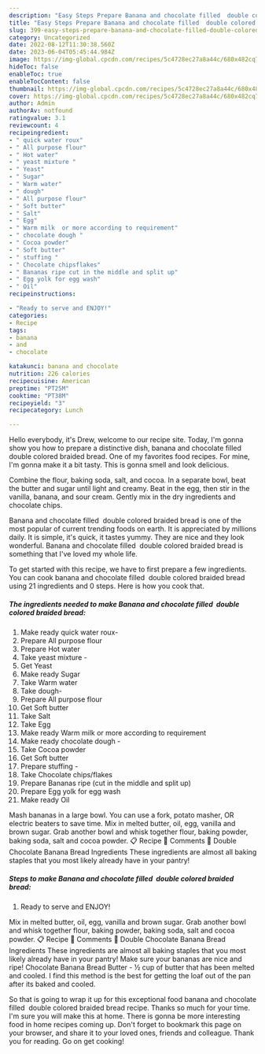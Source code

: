 ```yaml
---
description: "Easy Steps Prepare Banana and chocolate filled  double colored braided bread the Very Delicious"
title: "Easy Steps Prepare Banana and chocolate filled  double colored braided bread the Very Delicious"
slug: 399-easy-steps-prepare-banana-and-chocolate-filled-double-colored-braided-bread-the-very-delicious
category: Uncategorized
date: 2022-08-12T11:30:38.560Z
date: 2023-06-04T05:45:44.984Z
image: https://img-global.cpcdn.com/recipes/5c4728ec27a8a44c/680x482cq70/banana-and-chocolate-filled-double-colored-braided-bread-recipe-main-photo.jpg
hideToc: false
enableToc: true
enableTocContent: false
thumbnail: https://img-global.cpcdn.com/recipes/5c4728ec27a8a44c/680x482cq70/banana-and-chocolate-filled-double-colored-braided-bread-recipe-main-photo.jpg
cover: https://img-global.cpcdn.com/recipes/5c4728ec27a8a44c/680x482cq70/banana-and-chocolate-filled-double-colored-braided-bread-recipe-main-photo.jpg
author: Admin
authorAv: notfound
ratingvalue: 3.1
reviewcount: 4
recipeingredient:
- " quick water roux"
- " All purpose flour"
- " Hot water"
- " yeast mixture "
- " Yeast"
- " Sugar"
- " Warm water"
- " dough"
- " All purpose flour"
- " Soft butter"
- " Salt"
- " Egg"
- " Warm milk  or more according to requirement"
- " chocolate dough "
- " Cocoa powder"
- " Soft butter"
- " stuffing "
- " Chocolate chipsflakes"
- " Bananas ripe cut in the middle and split up"
- " Egg yolk for egg wash"
- " Oil"
recipeinstructions:

- "Ready to serve and ENJOY!"
categories:
- Recipe
tags:
- banana
- and
- chocolate

katakunci: banana and chocolate 
nutrition: 226 calories
recipecuisine: American
preptime: "PT25M"
cooktime: "PT38M"
recipeyield: "3"
recipecategory: Lunch

---
```



Hello everybody, it's Drew, welcome to our recipe site. Today, I'm gonna show you how to prepare a distinctive dish, banana and chocolate filled  double colored braided bread. One of my favorites food recipes. For mine, I'm gonna make it a bit tasty. This is gonna smell and look delicious.

Combine the flour, baking soda, salt, and cocoa. In a separate bowl, beat the butter and sugar until light and creamy. Beat in the egg, then stir in the vanilla, banana, and sour cream. Gently mix in the dry ingredients and chocolate chips.

Banana and chocolate filled  double colored braided bread is one of the most popular of current trending foods on earth. It is appreciated by millions daily. It is simple, it's quick, it tastes yummy. They are nice and they look wonderful. Banana and chocolate filled  double colored braided bread is something that I've loved my whole life.


To get started with this recipe, we have to first prepare a few ingredients. You can cook banana and chocolate filled  double colored braided bread using 21 ingredients and 0 steps. Here is how you cook that.

<!--inarticleads1-->

##### The ingredients needed to make Banana and chocolate filled  double colored braided bread:

1. Make ready  quick water roux-
1. Prepare  All purpose flour
1. Prepare  Hot water
1. Take  yeast mixture -
1. Get  Yeast
1. Make ready  Sugar
1. Take  Warm water
1. Take  dough-
1. Prepare  All purpose flour
1. Get  Soft butter
1. Take  Salt
1. Take  Egg
1. Make ready  Warm milk  or more according to requirement
1. Make ready  chocolate dough -
1. Take  Cocoa powder
1. Get  Soft butter
1. Prepare  stuffing -
1. Take  Chocolate chips/flakes
1. Prepare  Bananas ripe (cut in the middle and split up)
1. Prepare  Egg yolk for egg wash
1. Make ready  Oil


Mash bananas in a large bowl. You can use a fork, potato masher, OR electric beaters to save time. Mix in melted butter, oil, egg, vanilla and brown sugar. Grab another bowl and whisk together flour, baking powder, baking soda, salt and cocoa powder. 📋 Recipe 💬 Comments 🥘 Double Chocolate Banana Bread Ingredients These ingredients are almost all baking staples that you most likely already have in your pantry! 

<!--inarticleads2-->

##### Steps to make Banana and chocolate filled  double colored braided bread:


1. Ready to serve and ENJOY!

Mix in melted butter, oil, egg, vanilla and brown sugar. Grab another bowl and whisk together flour, baking powder, baking soda, salt and cocoa powder. 📋 Recipe 💬 Comments 🥘 Double Chocolate Banana Bread Ingredients These ingredients are almost all baking staples that you most likely already have in your pantry! Make sure your bananas are nice and ripe! Chocolate Banana Bread Butter - ½ cup of butter that has been melted and cooled. I find this method is the best for getting the loaf out of the pan after its baked and cooled. 

So that is going to wrap it up for this exceptional food banana and chocolate filled  double colored braided bread recipe. Thanks so much for your time. I'm sure you will make this at home. There is gonna be more interesting food in home recipes coming up. Don't forget to bookmark this page on your browser, and share it to your loved ones, friends and colleague. Thank you for reading. Go on get cooking!
